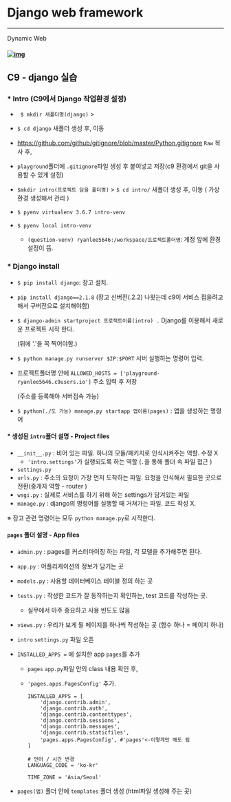 # **Django** web framework

------

Dynamic Web

#### [![img](https://camo.githubusercontent.com/9e47aaf9a30d6ee0b6b4ed4878d42d0cadaf2783/68747470733a2f2f64316a6e783962613873366a39722e636c6f756466726f6e742e6e65742f626c6f672f77702d636f6e74656e742f75706c6f6164732f323031372f30382f4172636869746563747572652d446a616e676f2d5475746f7269616c2d45647572656b612d312e706e67)](https://camo.githubusercontent.com/9e47aaf9a30d6ee0b6b4ed4878d42d0cadaf2783/68747470733a2f2f64316a6e783962613873366a39722e636c6f756466726f6e742e6e65742f626c6f672f77702d636f6e74656e742f75706c6f6164732f323031372f30382f4172636869746563747572652d446a616e676f2d5475746f7269616c2d45647572656b612d312e706e67)

## C9 - django 실습

###  * Intro (C9에서 Django 작업환경 설정)

* ` $ mkdir 새폴더명(django)` > 

* `$ cd django` 새폴더 생성 후, 이동

* <https://github.com/github/gitignore/blob/master/Python.gitignore> `Raw` 복사 후,

* `playground`폴더에 `.gitignore`파일 생성 후 붙여넣고 저장(c9 환경에서 git을 사용할 수 있게 설정)

* `$mkdir intro(프로젝트 담을 폴더명)` > `$ cd intro/` 새폴더 생성 후, 이동 ( 가상환경 생성해서 관리 )

* `$ pyenv virtualenv 3.6.7 intro-venv` 
* `$ pyenv local intro-venv`
  * `(question-venv) ryanlee5646:/workspace/프로젝트폴더명`: 계정 앞에 환경설정이 뜸.

### * Django install

* `$ pip install django`: 장고 설치.

* `pip install django==2.1.8` (장고 신버전(.2.2) 나왓는데 c9이 서비스 접을려고 해서 구버전으로 설치해야함)

* `$ django-admin startproject 프로젝트이름(intro) .` Django를 이용해서 새로운 프로젝트 시작 한다. 

  (뒤에 '.'을 꼭 찍어야함.)

* `$ python manage.py runserver $IP:$PORT` 서버 실행하는 명령어 입력.

* 프로젝트폴더명 안에 `ALLOWED_HOSTS = ['playground-ryanlee5646.c9users.io']` 주소 입력 후 저장

  (주소를 등록해야 서버접속 가능)

* `$ python(./도 가능) manage.py startapp 앱이름(pages)` : 앱을 생성하는 명령어

#### * 생성된 `intro`폴더 설명 - Project files

- `__init__.py` : 비어 있는 파일. 하나의 모듈/패키지로 인식시켜주는 역할. 수정 X
  - `'intro.settings'`가 실행되도록 하는 역할 (`.`을 통해 폴더 속 파일 접근 )
- `settings.py`
- `urls.py` : 주소의 요청이 가장 먼저 도착하는 파일. 요청을 인식해서 필요한 곳으로 전환(중개자 역할 - router )
- `wsgi.py` : 실제로 서비스를 하기 위해 하는 settings가 담겨있는 파일
- `manage.py` : django의 명령어를 실행할 때 거쳐가는 파일. 코드 작성 X.

※ 장고 관련 명령어는 모두 `python manage.py`로 시작한다.

####  `pages` 폴더 설명 - App files

- `admin.py` : pages를 커스터마이징 하는 파일, 각 모델을 추가해주면 된다.

- `app.py` : 어플리케이션의 정보가 담기는 곳

- `models.py` : 사용할 데이터베이스 테이블 정의 하는 곳

- `tests.py` : 작성한 코드가 잘 동작하는지 확인하는, test 코드를 작성하는 곳.

  - 실무에서 아주 중요하고 사용 빈도도 많음

- `views.py` : 우리가 보게 될 페이지를 하나씩 작성하는 곳 (함수 하나 = 페이지 하나)

- `intro` `settings.py` 파일 오픈

- `INSTALLED_APPS =` 에 설치한 app `pages`를 추가

  - `pages` `app.py`파일 안의 class 내용 확인 후,

  - `'pages.apps.PagesConfig'` 추가.

    ```
    INSTALLED_APPS = [
        'django.contrib.admin',
        'django.contrib.auth',
        'django.contrib.contenttypes',
        'django.contrib.sessions',
        'django.contrib.messages',
        'django.contrib.staticfiles',
        'pages.apps.PagesConfig', #'pages'<-이렇게만 해도 됨
    ]
    ```

    ```
    # 언어 / 시간 변경
    LANGUAGE_CODE = 'ko-kr'
    
    TIME_ZONE = 'Asia/Seoul'
    ```

- `pages(앱)` 폴더 안에 `templates` 폴더 생성 (html파일 생성해 주는 곳)







